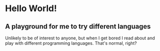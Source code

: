 # Hello World!
## A playground for me to try different languages

Unlikely to be of interest to anyone, but when I get bored I read about and play with different programming languages. That's normal, right?